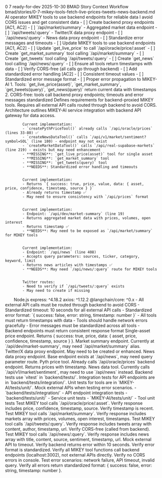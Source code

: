 <story-context id="bmad/bmm/workflows/4-implementation/story-context/template" v="1.0">
  <metadata>
    <epicId>0</epicId>
    <storyId>7</storyId>
    <title>MIKEY Tools Fetch Live Prices, Tweets, and News via Backend</title>
    <status>ready-for-dev</status>
    <generatedAt>2025-10-30</generatedAt>
    <generator>BMAD Story Context Workflow</generator>
    <sourceStoryPath>bmad/stories/0-7-mikey-tools-fetch-live-prices-tweets-news-backend.md</sourceStoryPath>
  </metadata>

  <story>
    <asA>AI operator</asA>
    <iWant>MIKEY tools to use backend endpoints for reliable data</iWant>
    <soThat>I avoid CORS issues and get consistent data</soThat>
    <tasks>
- [ ] Create backend proxy endpoints [AC1, AC2]
  - [ ] `/api/market/summary` - Aggregated market data endpoint
  - [ ] `/api/tweets/:query` - Twitter/X data proxy endpoint
  - [ ] `/api/news/:query` - News data proxy endpoint
  - [ ] Standardize error messages and timeouts
- [ ] Update MIKEY tools to use backend endpoints [AC1, AC2]
  - [ ] Update `get_live_price` to call `/api/oracle/price/:asset`
  - [ ] Create `get_market_summary` tool calling `/api/market/summary`
  - [ ] Create `get_tweets` tool calling `/api/tweets/:query`
  - [ ] Create `get_news` tool calling `/api/news/:query`
  - [ ] Ensure all tools return timestamps with data
  - [ ] Verify CORS-free (all calls go through backend)
- [ ] Add standardized error handling [AC2]
  - [ ] Consistent timeout values
  - [ ] Standardized error message format
  - [ ] Proper error propagation to MIKEY-AI
    </tasks>
  </story>

  <acceptanceCriteria>
1. Tools: `get_live_price(asset)`, `get_market_summary`, `get_tweets(query)`, `get_news(query)` return current data with timestamps
2. CORS-free: tools call backend proxy endpoints; timeouts and error messages standardized
  </acceptanceCriteria>

  <artifacts>
    <docs>
      <doc path="bmad/docs/tech-spec-epic-0.md" title="Epic 0 Technical Specification" section="MIKEY Tools Backend Integration">
        Defines requirements for backend-proxied MIKEY tools. Requires all external API calls routed through backend to avoid CORS.
      </doc>
      <doc path="bmad/docs/architecture.md" title="QuantDesk Architecture Documentation" section="MIKEY-AI Integration">
        Architecture outlines MIKEY-AI service integration with backend API gateway for data access.
      </doc>
    </docs>
    <code>
      <artifact path="MIKEY-AI/src/services/RealDataTools.ts" kind="service" symbol="RealDataTools" lines="1-284" reason="MIKEY AI real data tools. Currently calls some backend endpoints but needs enhancement for complete backend proxy integration.">
        Current implementation:
        - `createPythPriceTool()` already calls `/api/oracle/prices` (lines 33-80) ✅
        - `createNewsDataTool()` calls `/api/v1/market/sentiment?symbol=SOL` (line 180) - endpoint may not exist
        - `createMarketDataTool()` calls `/api/real-supabase-markets` (line 219) - exists but may need enhancement
        - **MISSING**: `get_live_price(asset)` tool for single asset
        - **MISSING**: `get_market_summary` tool
        - **MISSING**: `get_tweets(query)` tool
        - **NEEDS**: Standardized error handling and timeouts
      </artifact>
      <artifact path="backend/src/routes/oracle.ts" kind="route" symbol="router.get('/price/:asset')" lines="134-219" reason="Single-asset price endpoint. Exists but may need enhancement for AC1 (metadata, timestamps).">
        Current implementation:
        - Returns `{ success: true, price, value, data: { asset, price, confidence, timestamp, source } }`
        - Already returns timestamp ✅
        - May need to ensure consistency with `/api/prices` format
      </artifact>
      <artifact path="backend/src/routes/aiAgent.ts" kind="route" symbol="router.get('/market-summary')" lines="19-61" reason="Market summary endpoint for dev AI assistance. Exists but may need exposure as `/api/market/summary` for MIKEY tools.">
        Current implementation:
        - Endpoint: `/api/dev/market-summary` (line 19)
        - Returns aggregated market data with prices, volumes, open interest
        - Returns timestamp ✅
        - **NEEDS**: May need to be exposed as `/api/market/summary` for MIKEY tools
      </artifact>
      <artifact path="backend/src/routes/news.ts" kind="route" symbol="router.get('/')" lines="408-481" reason="News endpoint. Exists but may need query parameter support for MIKEY tools.">
        Current implementation:
        - Endpoint: `/api/news` (line 408)
        - Accepts query parameters: sources, ticker, category, keyword, limit
        - Returns news articles with timestamps ✅
        - **NEEDS**: May need `/api/news/:query` route for MIKEY tools
      </artifact>
      <artifact path="backend/src/routes/twitter.ts" kind="route" symbol="router" lines="1-160" reason="Twitter/X routes. May exist but needs verification for query support.">
        Twitter routes:
        - Need to verify if `/api/tweets/:query` exists
        - May need to create if missing
      </artifact>
    </code>
    <dependencies>
      <dependency>
        <ecosystem>Node.js</ecosystem>
        <packages>
          <package>express: ^4.18.2</package>
          <package>axios: ^1.12.2</package>
          <package>@langchain/core: ^0.x</package>
        </packages>
      </dependency>
    </dependencies>
  </artifacts>

  <constraints>
    - All external API calls must be routed through backend to avoid CORS
    - Standardized timeout: 10 seconds for all external API calls
    - Standardized error format: `{ success: false, error: string, timestamp: number }`
    - All tools must return timestamps with data
    - Tools should handle network errors gracefully
    - Error messages must be standardized across all tools
    - Backend endpoints must return consistent response format
  </constraints>
  <interfaces>
    <interface name="GET /api/oracle/price/:asset" kind="REST endpoint" signature="GET /api/oracle/price/:asset" path="backend/src/routes/oracle.ts">
      Single-asset price endpoint. Returns { success: true, price, data: { asset, price, confidence, timestamp, source } }.
    </interface>
    <interface name="GET /api/market/summary" kind="REST endpoint" signature="GET /api/market/summary" path="backend/src/routes/aiAgent.ts">
      Market summary endpoint. Currently at `/api/dev/market-summary`, may need `/api/market/summary` alias.
    </interface>
    <interface name="GET /api/tweets/:query" kind="REST endpoint" signature="GET /api/tweets/:query" path="backend/src/routes/twitter.ts">
      Twitter/X data proxy endpoint. May need to be created or enhanced.
    </interface>
    <interface name="GET /api/news/:query" kind="REST endpoint" signature="GET /api/news/:query" path="backend/src/routes/news.ts">
      News data proxy endpoint. Base endpoint exists at `/api/news`, may need query parameter route.
    </interface>
    <interface name="DynamicTool.createPythPriceTool()" kind="function signature" signature="createPythPriceTool(): DynamicTool" path="MIKEY-AI/src/services/RealDataTools.ts">
      Pyth price tool. Already calls `/api/oracle/prices` backend endpoint. Returns prices with timestamp.
    </interface>
    <interface name="DynamicTool.createNewsDataTool()" kind="function signature" signature="createNewsDataTool(): DynamicTool" path="MIKEY-AI/src/services/RealDataTools.ts">
      News data tool. Currently calls `/api/v1/market/sentiment`, may need to use `/api/news` instead.
    </interface>
  </interfaces>
  <tests>
    <standards>
      Backend tests use `vitest` in `backend/tests/`. Integration tests for API endpoints are in `backend/tests/integration/`. Unit tests for tools are in `MIKEY-AI/tests/unit/`. Mock external APIs when testing error scenarios.
    </standards>
    <locations>
      - `backend/tests/integration/` - API endpoint integration tests
      - `backend/tests/unit/` - Service unit tests
      - `MIKEY-AI/tests/unit/` - Tool unit tests
    </locations>
    <ideas>
      <test ac="AC1" idea="Integration test: get_live_price returns current data with timestamp">
        Test MIKEY tool calls `/api/oracle/price/:asset`. Verify response includes price, confidence, timestamp, source. Verify timestamp is recent.
      </test>
      <test ac="AC1" idea="Integration test: get_market_summary returns aggregated data">
        Test MIKEY tool calls `/api/market/summary`. Verify response includes markets array with prices, volumes, open interest, timestamps.
      </test>
      <test ac="AC1" idea="Integration test: get_tweets returns tweets with timestamps">
        Test MIKEY tool calls `/api/tweets/:query`. Verify response includes tweets array with content, author, timestamp, url. Verify CORS-free (called from backend).
      </test>
      <test ac="AC1" idea="Integration test: get_news returns news with timestamps">
        Test MIKEY tool calls `/api/news/:query`. Verify response includes news array with title, content, source, sentiment, timestamp, url.
      </test>
      <test ac="AC2" idea="Integration test: Standardized timeouts">
        Mock external API to timeout. Verify backend returns error within 10 seconds. Verify error format is standardized.
      </test>
      <test ac="AC2" idea="Unit test: CORS-free verification">
        Verify all MIKEY tool functions call backend endpoints (localhost:3002), not external APIs directly. Verify no CORS errors in console.
      </test>
      <test ac="AC2" idea="Integration test: Standardized error handling">
        Test error scenarios: network failure, API timeout, invalid query. Verify all errors return standardized format: { success: false, error: string, timestamp: number }.
      </test>
    </ideas>
  </tests>
</story-context>


